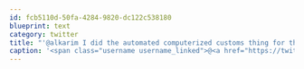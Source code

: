 ```yaml
---
id: fcb5110d-50fa-4284-9820-dc122c538180
blueprint: text
category: twitter
title: "'@alkarim I did the automated computerized customs thing for the first time in YVR. It was sweet!"
caption: '<span class="username username_linked">@<a href="https://twitter.com/alkarim" title="Alkarim Nasser 🌵">alkarim</a></span> I did the automated computerized customs thing for the first time in YVR. It was sweet!'
---
```

